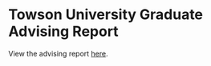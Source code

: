 # Towson University Graduate Advising Report
View the advising report [here](https://mukesh-scs.github.io/Academic-Advising/).

